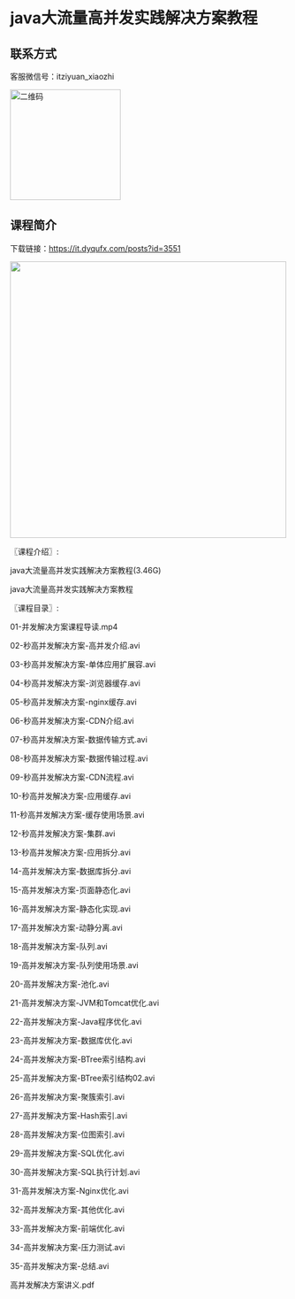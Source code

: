 # java大流量高并发实践解决方案教程

## 联系方式

客服微信号：itziyuan_xiaozhi

<img src="https://ziyuanyun.oss-cn-guangzhou.aliyuncs.com/common/20240614073449/666b82192834a.jpg" width="200" height="200" alt="二维码">

## 课程简介

下载链接：https://it.dyqufx.com/posts?id=3551

<img src="https://ziyuanyun.oss-cn-guangzhou.aliyuncs.com/yun/20240515185221/664493e5c64b3.jpg" width="500" alt="">

  〖课程介绍〗:

 java大流量高并发实践解决方案教程(3.46G)

 java大流量高并发实践解决方案教程



 〖课程目录〗:

 01-并发解决方案课程导读.mp4

 02-秒高并发解决方案-高并发介绍.avi

 03-秒高并发解决方案-单体应用扩展容.avi

 04-秒高并发解决方案-浏览器缓存.avi

 05-秒高并发解决方案-nginx缓存.avi

 06-秒高并发解决方案-CDN介绍.avi

 07-秒高并发解决方案-数据传输方式.avi

 08-秒高并发解决方案-数据传输过程.avi

 09-秒高并发解决方案-CDN流程.avi

 10-秒高并发解决方案-应用缓存.avi

 11-秒高并发解决方案-缓存使用场景.avi

 12-秒高并发解决方案-集群.avi

 13-秒高并发解决方案-应用拆分.avi

 14-高并发解决方案-数据库拆分.avi

 15-高并发解决方案-页面静态化.avi

 16-高并发解决方案-静态化实现.avi

 17-高并发解决方案-动静分离.avi

 18-高并发解决方案-队列.avi

 19-高并发解决方案-队列使用场景.avi

 20-高并发解决方案-池化.avi

 21-高并发解决方案-JVM和Tomcat优化.avi

 22-高并发解决方案-Java程序优化.avi

 23-高并发解决方案-数据库优化.avi

 24-高并发解决方案-BTree索引结构.avi

 25-高并发解决方案-BTree索引结构02.avi

 26-高并发解决方案-聚簇索引.avi

 27-高并发解决方案-Hash索引.avi

 28-高并发解决方案-位图索引.avi

 29-高并发解决方案-SQL优化.avi

 30-高并发解决方案-SQL执行计划.avi

 31-高并发解决方案-Nginx优化.avi

 32-高并发解决方案-其他优化.avi

 33-高并发解决方案-前端优化.avi

 34-高并发解决方案-压力测试.avi

 35-高并发解决方案-总结.avi

 高并发解决方案讲义.pdf

  